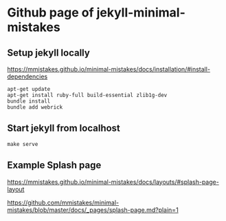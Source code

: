 # Github page of jekyll-minimal-mistakes

## Setup jekyll locally

https://mmistakes.github.io/minimal-mistakes/docs/installation/#install-dependencies

```
apt-get update
apt-get install ruby-full build-essential zlib1g-dev
bundle install
bundle add webrick
```

## Start jekyll from localhost

```
make serve
```

## Example Splash page

https://mmistakes.github.io/minimal-mistakes/docs/layouts/#splash-page-layout

https://github.com/mmistakes/minimal-mistakes/blob/master/docs/_pages/splash-page.md?plain=1 
